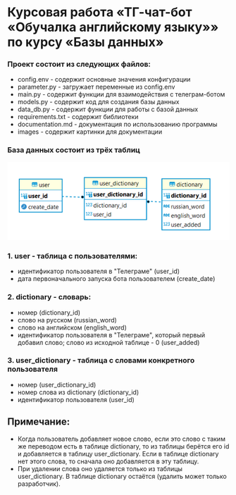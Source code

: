 # Курсовая работа «ТГ-чат-бот «Обучалка английскому языку»» по курсу «Базы данных»

### Проект состоит из следующих файлов:
* config.env - содержит основные значения конфигурации
* parameter.py - загружает переменные из config.env
* main.py - содержит функции для взаимодействия с телеграм-ботом
* models.py - содержит код для создания базы данных
* data_db.py - содержит функции для работы с базой данных
* requirements.txt - содержит библиотеки
* documentation.md - документация по использованию программы
* images - содержит картинки для документации

### База данных состоит из трёх таблиц
![База данных](/images/schema.png)
### 1. user - таблица с пользователями:
* идентификатор пользователя в "Телеграме" (user_id)
* дата первоначального запуска бота пользователем (create_date)

### 2. dictionary - словарь:
* номер (dictionary_id)
* слово на русском (russian_word)
* слово на английском (english_word)
* идентификатор пользователя в "Телеграме", который первый добавил слово; слово из исходной таблице - 0 (user_added)

### 3. user_dictionary - таблица с словами конкретного пользователя
* номер (user_dictionary_id)
* номер слова из dictionary (dictionary_id)
* идентификатор пользователя (user_id)

## Примечание:
- Когда пользователь добавляет новое слово, если это слово с таким же переводом есть в таблице dictionary, то из таблицы берётся его id и добавляется в таблицу user_dictionary. Если в таблице dictionary нет этого слова, то сначала оно добавляется в эту таблицу.
- При удалении слова оно удаляется только из таблицы user_dictionary. В таблице dictionary остаётся (удалить может только разработчик).